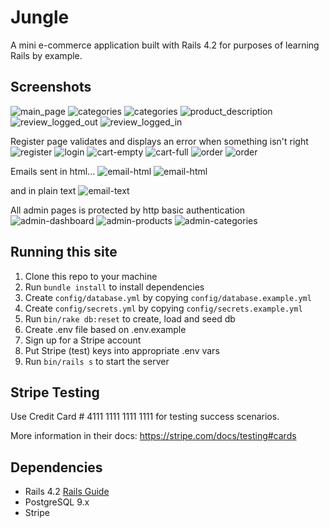 # Jungle

A mini e-commerce application built with Rails 4.2 for purposes of learning Rails by example.

## Screenshots

![main_page](/screenshots/main.png)
![categories](/screenshots/category.png)
![categories](/screenshots/category2.png)
![product_description](/screenshots/product-description.png)
![review_logged_out](/screenshots/review-logged-out.png)
![review_logged_in](/screenshots/review-logged-in.png)

Register page validates and displays an error when something isn't right
![register](/screenshots/register-w-error.png)
![login](/screenshots/login.png)
![cart-empty](/screenshots/cart-empty.png)
![cart-full](/screenshots/cart-full.png)
![order](/screenshots/order.png)
![order](/screenshots/order2.png)

Emails sent in html...
![email-html](/screenshots/email_html.png)
![email-html](/screenshots/email_html2.png)

and in plain text
![email-text](/screenshots/email_text.png)

All admin pages is protected by http basic authentication
![admin-dashboard](/screenshots/admin-dashboard.png)
![admin-products](/screenshots/admin-products.png)
![admin-categories](/screenshots/admin-categories.png)

## Running this site

1. Clone this repo to your machine
2. Run `bundle install` to install dependencies
3. Create `config/database.yml` by copying `config/database.example.yml`
4. Create `config/secrets.yml` by copying `config/secrets.example.yml`
5. Run `bin/rake db:reset` to create, load and seed db
6. Create .env file based on .env.example
7. Sign up for a Stripe account
8. Put Stripe (test) keys into appropriate .env vars
9. Run `bin/rails s` to start the server

## Stripe Testing

Use Credit Card # 4111 1111 1111 1111 for testing success scenarios.

More information in their docs: <https://stripe.com/docs/testing#cards>

## Dependencies

* Rails 4.2 [Rails Guide](http://guides.rubyonrails.org/v4.2/)
* PostgreSQL 9.x
* Stripe
